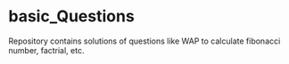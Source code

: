 # basic_Questions

Repository contains solutions of questions like WAP to calculate fibonacci number, factrial, etc.
